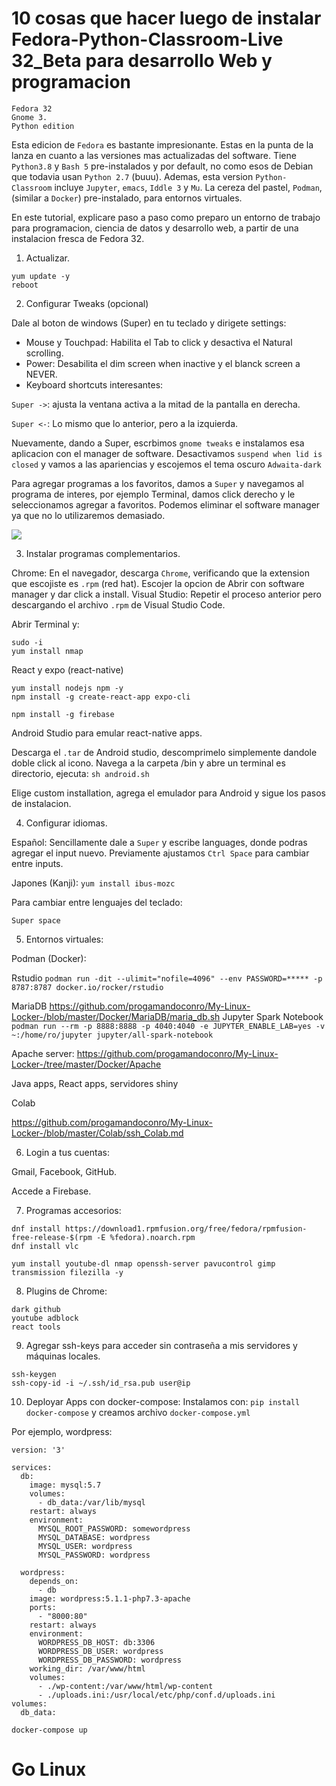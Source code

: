 # 10 cosas que hacer luego de instalar  Fedora-Python-Classroom-Live 32_Beta para desarrollo Web y programacion

```
Fedora 32 
Gnome 3.
Python edition
```


Esta edicion de ``Fedora`` es bastante impresionante. Estas en la punta de la lanza en cuanto a las versiones mas actualizadas del software. Tiene ``Python3.8`` y ``Bash 5`` pre-instalados y por default, no como esos de Debian que todavia usan ``Python 2.7`` (buuu). Ademas, esta version ``Python-Classroom`` incluye ``Jupyter``, ``emacs``, ``Iddle 3`` y ``Mu``. La cereza del pastel, ``Podman``, (similar a ``Docker``) pre-instalado, para entornos virtuales. 

En este tutorial, explicare paso a paso como preparo un entorno de trabajo para programacion, ciencia de datos y desarrollo web, a partir de una instalacion fresca de Fedora 32.

1. Actualizar.
```
yum update -y
reboot
```
2. Configurar Tweaks (opcional)

Dale al boton de windows (Super) en tu teclado y dirigete settings:

* Mouse y Touchpad: Habilita el Tab to click y desactiva el Natural scrolling.
* Power: Desabilita el dim screen when inactive y el  blanck screen a NEVER.
* Keyboard shortcuts interesantes: 

``Super ->``: ajusta la ventana activa a la mitad de la pantalla en derecha.

``Super <-``: Lo mismo que lo anterior, pero a la izquierda.

Nuevamente, dando a Super, escrbimos ``gnome tweaks`` e instalamos esa aplicacion con el manager de software. Desactivamos ``suspend when lid is closed`` y vamos a las apariencias y escojemos el tema oscuro ``Adwaita-dark``

Para agregar programas a los favoritos, damos a ``Super`` y navegamos al programa de interes, por ejemplo Terminal, damos click derecho y le seleccionamos agregar a favoritos. Podemos eliminar el software manager ya que no lo utilizaremos demasiado.

<div> 

<img src="./'Screenshot from 2020-04-10 15-13-42.png'" />

</div>

3. Instalar programas complementarios.

Chrome: En el navegador, descarga ``Chrome``, verificando que la extension que escojiste es ``.rpm`` (red hat). Escojer la opcion de Abrir con software manager y dar click a install.
Visual Studio: Repetir el proceso anterior pero descargando el archivo ``.rpm`` de Visual Studio Code.

Abrir Terminal y:

```
sudo -i
yum install nmap

```

React y expo (react-native)
```
yum install nodejs npm -y
npm install -g create-react-app expo-cli
```

```
npm install -g firebase
```
Android Studio para emular react-native apps.

Descarga el ``.tar`` de Android studio, descomprimelo simplemente dandole doble click al icono. Navega a la carpeta /bin y abre un terminal es directorio, ejecuta:
``sh android.sh``

Elige custom installation, agrega el emulador para Android y sigue los pasos de instalacion. 

4. Configurar idiomas.

Español: Sencillamente dale a ``Super`` y escribe languages, donde podras agregar el input nuevo. Previamente ajustamos ``Ctrl Space`` para cambiar entre inputs. 

Japones (Kanji): ``yum install ibus-mozc``

Para cambiar entre lenguajes del teclado:

``Super space``

5. Entornos virtuales:

Podman (Docker): 

Rstudio ``podman run -dit --ulimit="nofile=4096" --env PASSWORD=***** -p 8787:8787 docker.io/rocker/rstudio``

MariaDB https://github.com/progamandoconro/My-Linux-Locker-/blob/master/Docker/MariaDB/maria_db.sh
Jupyter Spark Notebook ``podman run --rm -p 8888:8888 -p 4040:4040 -e JUPYTER_ENABLE_LAB=yes -v ~:/home/ro/jupyter jupyter/all-spark-notebook``

Apache server: https://github.com/progamandoconro/My-Linux-Locker-/tree/master/Docker/Apache

Java apps, React apps, servidores shiny 

Colab

https://github.com/progamandoconro/My-Linux-Locker-/blob/master/Colab/ssh_Colab.md

6. Login a tus cuentas:

Gmail, Facebook, GitHub.

Accede a Firebase.

7. Programas accesorios:

```
dnf install https://download1.rpmfusion.org/free/fedora/rpmfusion-free-release-$(rpm -E %fedora).noarch.rpm
dnf install vlc 
```

``yum install youtube-dl nmap openssh-server pavucontrol gimp transmission filezilla -y``

8. Plugins de Chrome:

```
dark github
youtube adblock
react tools
```
9. Agregar ssh-keys para acceder sin contraseña a mis servidores y máquinas locales.

```
ssh-keygen
ssh-copy-id -i ~/.ssh/id_rsa.pub user@ip
```
10. Deployar Apps con docker-compose:
Instalamos con: ``pip install docker-compose`` y creamos archivo ``docker-compose.yml``

Por ejemplo, wordpress:
```
version: '3'

services:
  db:
    image: mysql:5.7
    volumes:
      - db_data:/var/lib/mysql
    restart: always
    environment:
      MYSQL_ROOT_PASSWORD: somewordpress
      MYSQL_DATABASE: wordpress
      MYSQL_USER: wordpress
      MYSQL_PASSWORD: wordpress

  wordpress:
    depends_on:
      - db
    image: wordpress:5.1.1-php7.3-apache
    ports:
      - "8000:80"
    restart: always
    environment:
      WORDPRESS_DB_HOST: db:3306
      WORDPRESS_DB_USER: wordpress
      WORDPRESS_DB_PASSWORD: wordpress
    working_dir: /var/www/html
    volumes:
      - ./wp-content:/var/www/html/wp-content
      - ./uploads.ini:/usr/local/etc/php/conf.d/uploads.ini
volumes:
  db_data:
```
``docker-compose up``
<div>
  <h1> Go Linux </h1>
</div>
